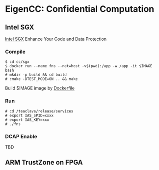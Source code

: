 # EigenCC: Confidential Computation

## Intel SGX

[Intel SGX](https://software.intel.com/content/www/us/en/develop/topics/software-guard-extensions.html) Enhance Your Code and Data Protection

### Compile

```
$ cd cc/sgx 
$ docker run --name fns --net=host -v$(pwd):/app -w /app -it $IMAGE bash
# mkdir -p build && cd build
# cmake -DTEST_MODE=ON .. && make
```

Build $IMAGE image by [Dockerfile](./sgx/dcap/Dockerfile)

### Run
```
# cd /teaclave/release/services
# export IAS_SPID=xxxx
# export IAS_KEY=xxx
# ./fns
```

### DCAP Enable
TBD

## ARM TrustZone on FPGA 
